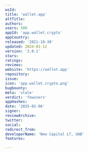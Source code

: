 ```yaml
---
wsId: 
title: 'wallet.app'
altTitle: 
authors: 
users: 500
appId: 'app.wallet.crypto'
appCountry: 
released: '2021-10-30'
updated: 2024-01-12
version: '2.0.1'
stars: 
ratings: 
reviews: 
website: 'https://wallet.app'
repository: 
issue: 
icon: 'app.wallet.crypto.png'
bugbounty: 
meta: 'stale'
verdict: 'fewusers'
appHashes: 
date: '2025-01-06'
signer: 
reviewArchive: 
twitter: 
social: 
redirect_from: 
developerName: 'New Capital LT, UAB'
features: 

---
```


